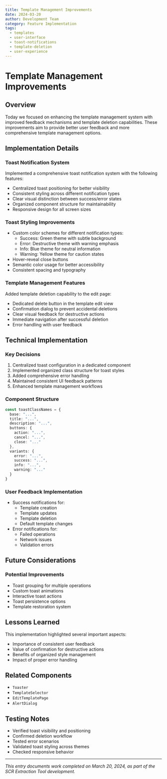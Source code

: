 ```yaml
---
title: Template Management Improvements
date: 2024-03-20
author: Development Team
category: Feature Implementation
tags:
  - templates
  - user-interface
  - toast-notifications
  - template-deletion
  - user-experience
---
```


# Template Management Improvements

## Overview
Today we focused on enhancing the template management system with improved feedback mechanisms and template deletion capabilities. These improvements aim to provide better user feedback and more comprehensive template management options.

## Implementation Details

### Toast Notification System
Implemented a comprehensive toast notification system with the following features:
- Centralized toast positioning for better visibility
- Consistent styling across different notification types
- Clear visual distinction between success/error states
- Organized component structure for maintainability
- Responsive design for all screen sizes

### Toast Styling Improvements
- Custom color schemes for different notification types:
  - Success: Green theme with subtle background
  - Error: Destructive theme with warning emphasis
  - Info: Blue theme for neutral information
  - Warning: Yellow theme for caution states
- Hover-reveal close buttons
- Semantic color usage for better accessibility
- Consistent spacing and typography

### Template Management Features
Added template deletion capability to the edit page:
- Dedicated delete button in the template edit view
- Confirmation dialog to prevent accidental deletions
- Clear visual feedback for destructive actions
- Immediate navigation after successful deletion
- Error handling with user feedback

## Technical Implementation

### Key Decisions
1. Centralized toast configuration in a dedicated component
2. Implemented organized class structure for toast styles
3. Added comprehensive error handling
4. Maintained consistent UI feedback patterns
5. Enhanced template management workflows

### Component Structure
```typescript
const toastClassNames = {
  base: "...",
  title: "...",
  description: "...",
  buttons: {
    action: "...",
    cancel: "...",
    close: "..."
  },
  variants: {
    error: "...",
    success: "...",
    info: "...",
    warning: "..."
  }
}
```

### User Feedback Implementation
- Success notifications for:
  - Template creation
  - Template updates
  - Template deletion
  - Default template changes
- Error notifications for:
  - Failed operations
  - Network issues
  - Validation errors

## Future Considerations

### Potential Improvements
- Toast grouping for multiple operations
- Custom toast animations
- Interactive toast actions
- Toast persistence options
- Template restoration system

## Lessons Learned
This implementation highlighted several important aspects:
- Importance of consistent user feedback
- Value of confirmation for destructive actions
- Benefits of organized style management
- Impact of proper error handling

## Related Components
- `Toaster`
- `TemplateSelector`
- `EditTemplatePage`
- `AlertDialog`

## Testing Notes
- Verified toast visibility and positioning
- Confirmed deletion workflow
- Tested error scenarios
- Validated toast styling across themes
- Checked responsive behavior

---

_This entry documents work completed on March 20, 2024, as part of the SCR Extraction Tool development._ 